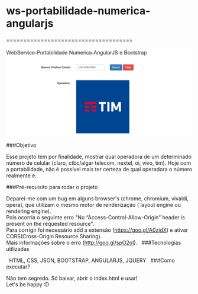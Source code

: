 # ws-portabilidade-numerica-angularjs
=====================================

<div><img alt="print" src="img/print.png" /></div>

###Objetivo

Esse projeto tem por finalidade, mostrar qual operadora de um determinado número de celular (claro, ctbc/algar telecom, nextel, oi, vivo, tim).
Hoje com a portabilidade, não é possível mais ter certeza de qual operadora o número realmente é.


###Pré-requisito para rodar o projeto

Deparei-me com um bug em alguns browser's (chrome, chromium, vivaldi, opera), que utilizam o mesmo motor de renderização ( layout engine ou rendering engine).<br>
Pois ocorria o seguinte erro "No “Access-Control-Allow-Origin” header is present on the requested resource".<br>
Para corrigir foi necessário add a extensão (https://goo.gl/A0zjdX) e ativar CORS(Cross-Origin Resource Sharing).<br>
Mais informações sobre o erro (http://goo.gl/spO2oI).
			 
###Tecnologias utilizadas

  HTML, CSS, JSON, BOOTSTRAP, ANGULARJS, JQUERY
			 
###Como executar?

Não tem segredo. Só baixar, abrir o index.html e usar!<br>
Let's be happy :D
		 

